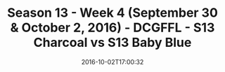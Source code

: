 ---
title: Season 13 - Week 4 (September 30 & October 2, 2016) - DCGFFL - S13 Charcoal
  vs S13 Baby Blue
teams-score:
- team: _teams/s13-charcoal.md
  score: 36
- team: _teams/s13-baby-blue.md
  score: 6
mvp: C. Morse (Charcoal); M. Gander (Baby Blue)
game-ball: J. Batac (Charcoal); J. Clevenger (Baby Blue)
sportsperson: ''
season: 13
week: 4
date: '2016-10-02T17:00:32'
pageid: season-13-week-4-september-30-october-2-2016-4813-vs-4809
---